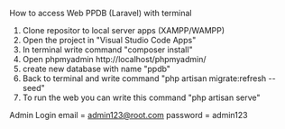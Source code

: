 How to access Web PPDB (Laravel) with terminal
1. Clone repositor to local server apps (XAMPP/WAMPP)
2. Open the project in "Visual Studio Code Apps"
3. In terminal write command "composer install"
4. Open phpmyadmin http://localhost/phpmyadmin/
5. create new database with name "ppdb"
6. Back to terminal and write command "php artisan migrate:refresh --seed"
7. To run the web you can write this command "php artisan serve"

Admin Login
email = admin123@root.com
password = admin123
